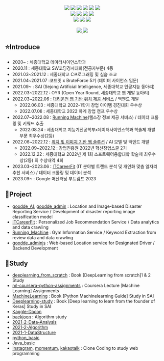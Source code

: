 <div align="center">
<img src="https://img.shields.io/badge/Python-3776AB?style=flat&logo=Python&logoColor=white"/>
<img src="https://img.shields.io/badge/HTML5-E34F26?style=flat&logo=HTML5&logoColor=white" />
<img src="https://img.shields.io/badge/CSS3-1572B6?style=flat&logo=CSS3&logoColor=white" />
<img src="https://img.shields.io/badge/JavaScript-F7DF1E?style=flat&logo=JavaScript&logoColor=white" />
<img src="https://img.shields.io/badge/C-A8B9CC?style=flat&logo=C&logoColor=white"/>
<img src="https://img.shields.io/badge/java-007396?style=flat&logo=java&logoColor=white">
<br>
<img src="https://img.shields.io/badge/Node.js-339933?style=flat&logo=Node.js&logoColor=white" />
<img src="https://img.shields.io/badge/Express-000000?style=flat&logo=Express&logoColor=white"/>
<img src="https://img.shields.io/badge/Flask-000000?style=flat&logo=flask&logoColor=white"/>
<img src="https://img.shields.io/badge/springboot-6DB33F?style=flat&logo=springboot&logoColor=white">
<br>
<img src="https://img.shields.io/badge/Selenium-43B02A?style=flat&logo=Selenium&logoColor=white" />
<img src="https://img.shields.io/badge/MySQL-4479A1?style=flat&logo=MySQL&logoColor=white" />
<img src="https://img.shields.io/badge/Linux-FCC624?style=flat&logo=Linux&logoColor=white" />

<br>
<br>

</div>

<div align=center>
<a href="mailto:soyun5064@naver.com">
<img src="https://img.shields.io/badge/NMail-30B980?style=flat&logo=Minutemailer&logoColor=white" />
</a>
<a href="mailto:jena4075@gmail.com">
<img src="https://img.shields.io/badge/GMail-FF3633?style=flat&logo=Gmail&logoColor=white" />
</a>
<br>
</div>


## ⭐Introduce
- 2020~ : 세종대학교 데이터사이언스학과
- 2020.11 : 세종대학교 SW코딩경시대회(전공자부문) 4등
- 2021.03~2021.12 : 세종대학교 C프로그래밍 및 실습 조교
- 2021.04~2021.07 :코드잇 x BruteForce 5기 (데이터 사이언스 입문)
- 2021.09~ : SAI (Sejong Artificial Intelligence, 세종대학교 인공지능 동아리)
- 2022.03~2022.12 : OYR (Open Year Round, 세종대학교 웹 개발 동아리)
- 2022.03~2022.06 : <a href = "https://github.com/soyoonjeong/goodde_adminjs">대리운전 웹 기반 위치 제공 서비스</a> / 백엔드 개발
    - 2022.06.03 : 세종대학교 2022-1학기 창업 아이템 경진대회 우수상
    - 2022.07.08 : 세종대학교 2022 하계 창업 캠프 우수상
- 2022.07~2022.08 : <a href = "https://github.com/soyoonjeong/Running_Machine">Running Machine</a>(헬스장 정보 제공 서비스) / 데이터 크롤링 및 키워드 추출
    - 2022.08.24 : 세종대학교 지능기전공학부x데이터사이언스학과 학술제 개발 부문 최우수상(2등)
- 2022.06~2022.12 : <a href = "https://github.com/soyoonjeong/goodde_AI">위치 및 이미지 기반 웹 솔루션</a> / AI 모델 및 백엔드 개발
    - 2022.09~2022.12 : 창업진흥원 2022년 혁신창업스쿨 2기
    - 2022.12.22 : 세종대학교 2022년 제 1회 소프트웨어융합대학 학술제 최우수상(2등)
    외 수상내역 4회 
- 2023.03~2023.06 : <a href = "https://github.com/soyoonjeong/ITCareerfit">ITCareerFit</a> (IT 분야별 트렌드 분석 및 개인화 맞춤 일자리 추천 서비스) / 데이터 크롤링 및 데이터 분석
- 2023.09~ : Google 머신러닝 부트캠프 2023

  

## 🌳Project 
- <a href = "https://github.com/soyoonjeong/goodde_AI">goodde_AI</a>, <a href = "https://github.com/soyoonjeong/goodde_admin">goodde_admin</a> : Location and Image-based Disaster Reporting Service / Development of disaster reporting image classification model 
- <a href = "https://github.com/soyoonjeong/ITCareerfit">ITCareerFit</a> : Personalized Job Recommendation Service / Data analytics and data crawling
- <a href = "https://github.com/soyoonjeong/Running_Machine">Running_Machine</a> : Gym Information Service / Keyword Extraction from review data and data crawling
- <a href = "https://github.com/soyoonjeong/goodde_adminjs">goodde_adminjs</a> : Web-based Location service for Designated Driver / Backend Development


## 📘Study
- <a href= "https://github.com/soyoonjeong/deeplearning_from_scratch">deeplearning_from_scratch</a> : Book [DeepLearning from scratch]1 & 2 Study
- <a href= "https://github.com/soyoonjeong/ml-coursera-python-assignments">ml-coursera-python-assignments</a> : Coursera Lecture [Machine Learning] Assignments
- <a href= "https://github.com/soyoonjeong/MachineLearning">MachineLearning</a> : Book [Python Machinelearning Guide] Study in SAI
- <a href = "https://github.com/soyoonjeong/DeepLearning-study">Deeplearning-study</a> : Book [Deep learning to learn from the founder of Keras] Study in SAI
- <a href = "https://github.com/soyoonjeong/Kaggle-Dacon">Kaggle-Dacon</a>
- <a href = "https://github.com/soyoonjeong/baekjoon">baekjoon</a> : Algorithm study 
- <a href = "https://github.com/soyoonjeong/2021-2-Data-Analysis">2021-2-Data-Analysis</a>
- <a href = "https://github.com/soyoonjeong/2021-2-Algorithm">2021-2-Algorithm</a>
- <a href = "https://github.com/soyoonjeong/2021-1-DataStructure">2021-1-DataStructure</a>
- <a href = "https://github.com/soyoonjeong/python_basic">python_basic</a>
- <a href = "https://github.com/soyoonjeong/Java_basic ">Java_basic</a>
- <a href = "https://github.com/soyoonjeong/OYR-instagramclone">Instagram</a>, <a href = "https://github.com/soyoonjeong/momentum_clone">momentum</a>, <a href = "https://github.com/soyoonjeong?tab=repositories">kakaotalk</a> : Clone Coding to study web programming 


